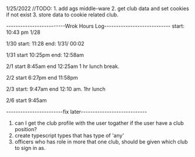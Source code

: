  1/25/2022
 //TODO:
        1. add ags middle-ware
        2. get club data and set cookies if not exist 
        3. store data to cookie related club.
        



-------------------------Wrok Hours Log----------------------------
start: 10:43 pm 1/28  

1/30 start: 11:28   end: 1/31/ 00:02

1/31 start 10:25pm  end: 12:58am

2/1 start 8:45am  end 12:25am  1 hr lunch break. 

2/2 start 6:27pm  end 11:58pm


2/3 start: 9:47am end 12:10 am. 1hr lunch

2/6 start 9:45am 




------------------------fix later----------------------------
1. can I get the club profile with the user togather if the user have a club position?
2. create typescript types that has type of 'any'
3. officers who has role in more that one club, should be given which club to sign in as.